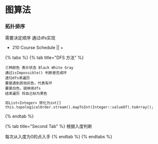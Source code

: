 # 图算法

### 拓扑排序

需要决定顺序 通过dfs实现

* 210 Course Schedule ||    +

{% tabs %}
{% tab title="DFS 方法" %}
```
三种颜色 表示状态 Black White Gray
通过isImpossible() 判断是否成环
递归dfs来遍历
要是遇到其他灰色，代表有环
要是白色，就继续dfs
结束遍历 将自己标为黑色

将List<Integer> 转化为int[]
this.topologicalOrder.stream().mapToInt(Integer::valueOf).toArray();
```
{% endtab %}

{% tab title="Second Tab" %}
根据入度判断

每次从入度为0的点入手
{% endtab %}
{% endtabs %}
